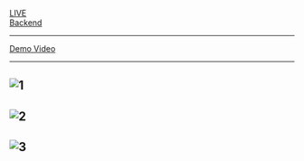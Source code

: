 [LIVE](https://social-media-frontend-virid.vercel.app/home) <br  />          [Backend](https://github.com/Mayuresh308/social-media-backend.git)

--------------------------------------------------------------------------
[Demo Video](
https://github.com/user-attachments/assets/a3691764-22ab-4737-abde-aa40efe565de)

------------------------------------------------------------------------------

![1](https://github.com/user-attachments/assets/07c831d7-89c0-4213-bc18-c3a1f6e68214)
-------------------------------------------------------------------------------------
![2](https://github.com/user-attachments/assets/f5e8454b-988f-4194-bc7e-f7f1d742be2f)
-------------------------------------------------------------------------------------
![3](https://github.com/user-attachments/assets/76174f16-ae41-4196-8447-afd3f97649fb)
-------------------------------------------------------------------------------------
